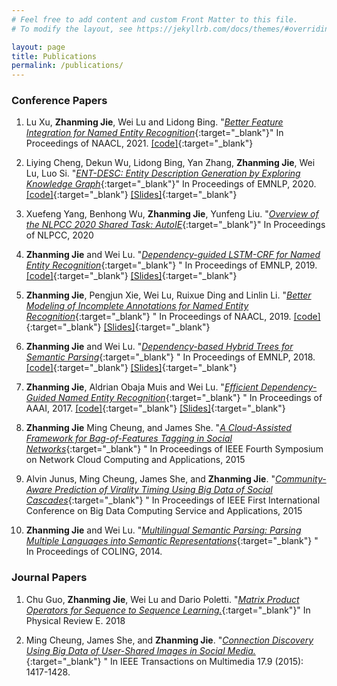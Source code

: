 ```yaml
---
# Feel free to add content and custom Front Matter to this file.
# To modify the layout, see https://jekyllrb.com/docs/themes/#overriding-theme-defaults

layout: page
title: Publications
permalink: /publications/
---
```


### Conference Papers
1. Lu Xu, **Zhanming Jie**, Wei Lu and Lidong Bing. "[_Better Feature Integration for Named Entity Recognition_](https://www.aclweb.org/anthology/2021.naacl-main.271.pdf){:target="_blank"}" In Proceedings of NAACL, 2021. [\[code\]](https://github.com/xuuuluuu/SynLSTM-for-NER){:target="_blank"}

2. Liying Cheng, Dekun Wu, Lidong Bing, Yan Zhang, **Zhanming Jie**, Wei Lu, Luo Si. "[_ENT-DESC: Entity Description Generation by Exploring Knowledge Graph_](https://www.aclweb.org/anthology/2020.emnlp-main.90/){:target="_blank"}" In Proceedings of EMNLP, 2020. [\[code\]](https://github.com/LiyingCheng95/EntityDescriptionGeneration){:target="_blank"} [\[Slides\]](https://docs.google.com/presentation/d/1xuZ48Yl-wIHdrZME15Iimcw3eSQTF9_TiaIS7Mu6SoU/edit?usp=sharing){:target="_blank"}

3. Xuefeng Yang, Benhong Wu, **Zhanming Jie**, Yunfeng Liu. "[_Overview of the NLPCC 2020 Shared Task: AutoIE_](https://link.springer.com/chapter/10.1007/978-3-030-60457-8_46){:target="_blank"}" In Proceedings of NLPCC, 2020

4. **Zhanming Jie** and Wei Lu. "[_Dependency-guided LSTM-CRF for Named Entity Recognition_](https://arxiv.org/abs/1909.10148){:target="_blank"} " In Proceedings of EMNLP, 2019. [\[code\]](https://github.com/allanj/ner_with_dependency){:target="_blank"} [\[Slides\]](https://docs.google.com/presentation/d/1tk0EcChsI-DIt0LvFVcubKvpCi3Ptg6OrnRx5U-CsO0/edit?usp=sharing){:target="_blank"}

5. **Zhanming Jie**, Pengjun Xie, Wei Lu, Ruixue Ding and Linlin Li. "[_Better Modeling of Incomplete Annotations for Named Entity Recognition_](https://www.aclweb.org/anthology/N19-1079){:target="_blank"} " In Proceedings of NAACL, 2019. [\[code\]](https://github.com/allanj/ner_incomplete_annotation/){:target="_blank"} [\[Slides\]](http://people.sutd.edu.sg/~allanjie/wp-content/uploads/2019/07/presentation.pdf){:target="_blank"}

6. **Zhanming Jie** and Wei Lu. "[_Dependency-based Hybrid Trees for Semantic Parsing_](https://arxiv.org/abs/1809.00107){:target="_blank"} " In Proceedings of EMNLP, 2018. [\[code\]](https://github.com/allanj/dep-hybrid-tree){:target="_blank"} [\[Slides\]](http://people.sutd.edu.sg/~allanjie/wp-content/uploads/2016/04/dht_seminar_conf.pdf){:target="_blank"}

7. **Zhanming Jie**, Aldrian Obaja Muis and Wei Lu. "[_Efficient Dependency-Guided Named Entity Recognition_](http://people.sutd.edu.sg/~allanjie/wp-content/uploads/2017/02/jie.pdf){:target="_blank"} " In Proceedings of AAAI, 2017. [\[code\]](https://gitlab.com/allanjie/dependeny-guided-ner){:target="_blank"} [\[Slides\]](http://www.statnlp.org/wp-content/uploads/2017/02/slides.pdf){:target="_blank"}

8. **Zhanming Jie** Ming Cheung, and James She. "[_A Cloud-Assisted Framework for Bag-of-Features Tagging in Social Networks_](http://ieeexplore.ieee.org/xpls/abs_all.jsp?arnumber=7340054){:target="_blank"} " In Proceedings of IEEE Fourth Symposium on Network Cloud Computing and Applications, 2015

9. Alvin Junus, Ming Cheung, James She, and **Zhanming Jie**. "[_Community-Aware Prediction of Virality Timing Using Big Data of Social Cascades_](http://ieeexplore.ieee.org/xpls/abs_all.jsp?arnumber=7184920){:target="_blank"} " In Proceedings of  IEEE First International Conference on Big Data Computing Service and Applications, 2015

10. **Zhanming Jie** and Wei Lu. "[_Multilingual Semantic Parsing: Parsing Multiple Languages into Semantic Representations_](http://www.aclweb.org/anthology/C14-1122){:target="_blank"} " In Proceedings of COLING, 2014. 

### Journal Papers
1. Chu Guo, **Zhanming Jie**, Wei Lu and Dario Poletti. "[_Matrix Product Operators for Sequence to Sequence Learning._](https://arxiv.org/abs/1803.10908){:target="_blank"}" In Physical Review E. 2018

2. Ming Cheung, James She, and **Zhanming Jie**. "[_Connection Discovery Using Big Data of User-Shared Images in Social Media._](http://ieeexplore.ieee.org/xpls/abs_all.jsp?arnumber=7165677){:target="_blank"} " In IEEE Transactions on Multimedia 17.9 (2015): 1417-1428.

